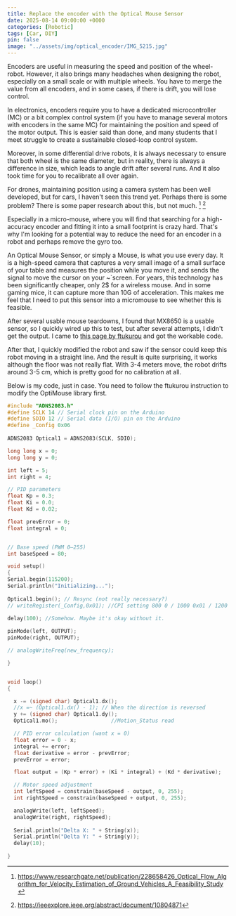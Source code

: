 ```yaml
---
title: Replace the encoder with the Optical Mouse Sensor
date: 2025-08-14 09:00:00 +0000
categories: [Robotic]
tags: [Car, DIY]
pin: false
image: "../assets/img/optical_encoder/IMG_5215.jpg"
---
```


Encoders are useful in measuring the speed and position of the wheel-robot. However, it also brings many headaches when designing the robot, especially on a small scale or with multiple wheels. You have to merge the value from all encoders, and in some cases, if there is drift, you will lose control.

In electronics, encoders require you to have a dedicated microcontroller (MC) or a bit complex control system (if you have to manage several motors with encoders in the same MC) for maintaining the position and speed of the motor output. This is easier said than done, and many students that I meet struggle to create a sustainable closed-loop control system.

Moreover, in some differential drive robots, it is always necessary to ensure that both wheel is the same diameter, but in reality, there is always a difference in size, which leads to angle drift after several runs. And it also took time for you to recalibrate all over again. 

For drones, maintaining position using a camera system has been well developed, but for cars, I haven't seen this trend yet. Perhaps there is some problem?  There is some paper research about this, but not much. [^1] [^2]

Especially in a micro-mouse, where you will find that searching for a high-accuracy encoder and fitting it into a small footprint is crazy hard. That's why I'm looking for a potential way to reduce the need for an encoder in a robot and perhaps remove the gyro too. 

An Optical Mouse Sensor, or simply a Mouse, is what you use every day. It is a high-speed camera that captures a very small image of a small surface of your table and measures the position while you move it, and sends the signal to move the cursor on your ~`screen. For years, this technology has been significantly cheaper, only 2$ for a wireless mouse. And in some gaming mice, it can capture more than 10G of acceleration. This makes me feel that I need to put this sensor into a micromouse to see whether this is feasible. 

After several usable mouse teardowns, I found that MX8650 is a usable sensor, so I quickly wired up this to test, but after several attempts, I didn't get the output. I came to [this page by ftukurou](http://ftukurou.blog41.fc2.com/blog-entry-782.html) and got the workable code. 

After that, I quickly modified the robot and saw if the sensor could keep this robot moving in a straight line. And the result is quite surprising, it works although the floor was not really flat. With 3-4 meters move, the robot drifts around 3-5 cm, which is pretty good for no calibration at all. 

Below is my code, just in case. You need to follow the ftukurou instruction to modify the OptiMouse library first.

```c++
#include "ADNS2083.h"
#define SCLK 14 // Serial clock pin on the Arduino
#define SDIO 12 // Serial data (I/O) pin on the Arduino
#define _Config 0x06
 
ADNS2083 Optical1 = ADNS2083(SCLK, SDIO);

long long x = 0;
long long y = 0;

int left = 5;
int right = 4;

// PID parameters
float Kp = 0.3;
float Ki = 0.0;
float Kd = 0.02;

float prevError = 0;
float integral = 0;


// Base speed (PWM 0–255)
int baseSpeed = 80;

void setup()
{
Serial.begin(115200);
Serial.println("Initializing...");
  
Optical1.begin(); // Resync (not really necessary?)
// writeRegister(_Config,0x01); //CPI setting 800 0 / 1000 0x01 / 1200 0x02 /1600 0x03
 
delay(100); //Somehow. Maybe it's okay without it.

pinMode(left, OUTPUT);
pinMode(right, OUTPUT);

// analogWriteFreq(new_frequency);

}


void loop()
{

  x -= (signed char) Optical1.dx();
  //x =~ (Optical1.dx() - 1); // When the direction is reversed
  y += (signed char) Optical1.dy();
  Optical1.mo();				 //Motion_Status read

  // PID error calculation (want x = 0)
  float error = 0 - x;
  integral += error;
  float derivative = error - prevError;
  prevError = error;

  float output = (Kp * error) + (Ki * integral) + (Kd * derivative);

  // Motor speed adjustment
  int leftSpeed = constrain(baseSpeed - output, 0, 255);
  int rightSpeed = constrain(baseSpeed + output, 0, 255);

  analogWrite(left, leftSpeed);
  analogWrite(right, rightSpeed);
    
  Serial.println("Delta X: " + String(x));
  Serial.println("Delta Y: " + String(y));
  delay(10);
            
}
```


[^1]: https://www.researchgate.net/publication/228658426_Optical_Flow_Algorithm_for_Velocity_Estimation_of_Ground_Vehicles_A_Feasibility_Study

[^2]: https://ieeexplore.ieee.org/abstract/document/10804871